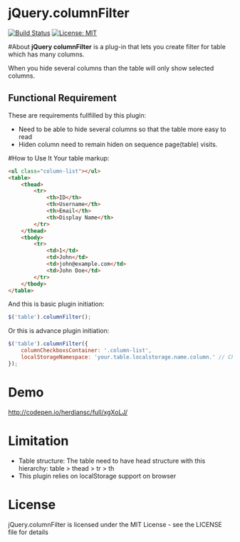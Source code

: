 # jQuery.columnFilter
[![Build Status](https://secure.travis-ci.org/herdiansc/jquery.columnfilter.png)](http://travis-ci.org/herdiansc/jquery.columnfilter)
[![License: MIT](https://img.shields.io/badge/License-MIT-blue.svg)](https://opensource.org/licenses/MIT)

#About
**jQuery columnFilter** is a plug-in that lets you create filter for table which has many columns.

When you hide several columns than the table will only show selected columns.

## Functional Requirement
These are requirements fullfilled by this plugin:
- Need to be able to hide several columns so that the table more easy to read
- Hiden column need to remain hiden on sequence page(table) visits. 

#How  to Use It
Your table markup:
```html
<ul class="column-list"></ul>
<table>
    <thead>
        <tr>
            <th>ID</th>
            <th>Username</th>
            <th>Email</th>
            <th>Display Name</th>
        </tr>
    </thead>
    <tbody>
        <tr>
            <td>1</td>
            <td>John</td>
            <td>john@example.com</td>
            <td>John Doe</td>
        </tr>
    </tbody>
</table>
```
And this is basic plugin initiation:
```javascript
$('table').columnFilter();
```
Or this is advance plugin initiation:
```javascript
$('table').columnFilter({
    columnCheckboxsContainer: '.column-list',
    localStorageNamespace: 'your.table.localstorage.name.column.' // Change this config if you have many tables
});
```

# Demo
http://codepen.io/herdiansc/full/xgXoLJ/

# Limitation
- Table structure: The table need to have head structure with this hierarchy: table > thead > tr > th
- This plugin relies on localStorage support on browser

# License
jQuery.columnFilter is licensed under the MIT License - see the LICENSE file for details

